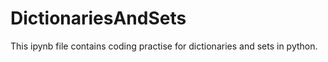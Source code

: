 # DictionariesAndSets

This ipynb file contains coding practise for dictionaries and sets in python.
